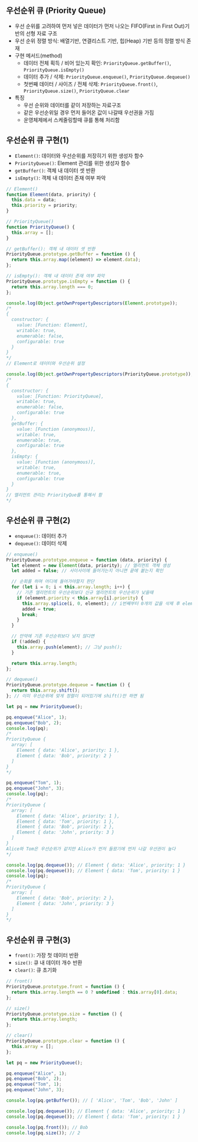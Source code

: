 ## 우선순위 큐 (Priority Queue)

- 우선 순위를 고려하여 먼저 넣은 데이터가 먼저 나오는 FIFO(First in First Out)기반의 선형 자료 구조
- 우선 순위 정렬 방식: 배열기반, 연결리스트 기반, 힙(Heap) 기반 등의 정렬 방식 존재
- 구현 메서드(method)
  - 데이터 전체 획득 / 비어 있는지 확인: `PriorityQueue.getBuffer()`, `PriorityQueue.isEmpty()`
  - 데이터 추가 / 삭제: `PriorityQueue.enqueue()`, `PriorityQueue.dequeue()`
  - 첫번째 데이터 / 사이즈 / 전체 삭제: `PriorityQueue.front()`, `PriorityQueue.size()`, `PriorityQueue.clear`
- 특징
  - 우선 순위와 데이터를 같이 저장하는 자료구조
  - 같은 우선순위일 경우 먼저 들어온 값이 나갈때 우선권을 가짐
  - 운영체제에서 스케줄링할때 큐를 통해 처리함

## 우선순위 큐 구현(1)

- `Element()`: 데이터와 우선순위를 저장히기 위한 생성자 함수
- `PriorityQueue()`: Element 관리를 위한 생성자 함수
- `getBuffer()`: 객체 내 데이터 셋 반환
- `isEmpty()`: 객체 내 데이터 존재 여부 파악

```javascript
// Element()
function Element(data, priority) {
  this.data = data;
  this.priority = priority;
}

// PriorityQueue()
function PriorityQueue() {
  this.array = [];
}

// getBuffer(): 객체 내 데이터 셋 반환
PriorityQueue.prototype.getBuffer = function () {
  return this.array.map((element) => element.data);
};

// isEmpty(): 객체 내 데이터 존재 여부 파악
PriorityQueue.prototype.isEmpty = function () {
  return this.array.length === 0;
};

console.log(Object.getOwnPropertyDescriptors(Element.prototype));
/*
{
  constructor: {
    value: [Function: Element],
    writable: true,
    enumerable: false,
    configurable: true
  }
}
*/
// Element로 데이터와 우선순위 설정

console.log(Object.getOwnPropertyDescriptors(PriorityQueue.prototype));
/*
{
  constructor: {
    value: [Function: PriorityQueue],
    writable: true,
    enumerable: false,
    configurable: true
  },
  getBuffer: {
    value: [Function (anonymous)],
    writable: true,
    enumerable: true,
    configurable: true
  },
  isEmpty: {
    value: [Function (anonymous)],
    writable: true,
    enumerable: true,
    configurable: true
  }
}
// 엘리먼트 관리는 PriorityQue를 통해서 함
*/
```

## 우선순위 큐 구현(2)

- `enqueue()`: 데이터 추가
- `dequeue()`: 데이터 삭제

```javascript
// enqueue()
PriorityQueue.prototype.enqueue = function (data, priority) {
  let element = new Element(data, priority); // 엘리먼트 객체 생성
  let added = false; // 사이사이에 들어가는지 아니면 끝에 붙는지 확인

  // 순회를 하며 어디에 들어가야할지 판단
  for (let i = 0; i < this.array.length; i++) {
    // 기존 엘리먼트의 우선순위보다 신규 엘리먼트의 우선순위가 낮을때
    if (element.priority < this.array[i].priority) {
      this.array.splice(i, 0, element); // i번째부터 0개의 값을 삭제 후 element를 삽입해라
      added = true;
      break;
    }
  }

  // 만약에 기존 우선순위보다 낮지 않다면
  if (!added) {
    this.array.push(element); // 그냥 push();
  }

  return this.array.length;
};

// dequeue()
PriorityQueue.prototype.dequeue = function () {
  return this.array.shift();
}; // 이미 우선순위에 맞게 정렬이 되어있기에 shift()만 하면 됨

let pq = new PriorityQueue();

pq.enqueue("Alice", 1);
pq.enqueue("Bob", 2);
console.log(pq);
/*
PriorityQueue {
  array: [
    Element { data: 'Alice', priority: 1 },
    Element { data: 'Bob', priority: 2 }
  ]
}
*/

pq.enqueue("Tom", 1);
pq.enqueue("John", 3);
console.log(pq);
/*
PriorityQueue {
  array: [
    Element { data: 'Alice', priority: 1 },
    Element { data: 'Tom', priority: 1 },
    Element { data: 'Bob', priority: 2 },
    Element { data: 'John', priority: 3 }
  ]
}
Alice와 Tom은 우선순위가 같지만 Alice가 먼저 들왔기에 먼저 나갈 우선권이 높다
*/

console.log(pq.dequeue()); // Element { data: 'Alice', priority: 1 }
console.log(pq.dequeue()); // Element { data: 'Tom', priority: 1 }
console.log(pq);
/*
PriorityQueue {
  array: [
    Element { data: 'Bob', priority: 2 },
    Element { data: 'John', priority: 3 }
  ]
}
*/
```

## 우선순위 큐 구현(3)

- `front()`: 가장 첫 데이터 반환
- `size()`: 큐 내 데이터 개수 반환
- `clear()`: 큐 초기화

```javascript
// front()
PriorityQueue.prototype.front = function () {
  return this.array.length == 0 ? undefined : this.array[0].data;
};

// size()
PriorityQueue.prototype.size = function () {
  return this.array.length;
};

// clear()
PriorityQueue.prototype.clear = function () {
  this.array = [];
};

let pq = new PriorityQueue();

pq.enqueue("Alice", 1);
pq.enqueue("Bob", 2);
pq.enqueue("Tom", 1);
pq.enqueue("John", 3);

console.log(pq.getBuffer()); // [ 'Alice', 'Tom', 'Bob', 'John' ]

console.log(pq.dequeue()); // Element { data: 'Alice', priority: 1 }
console.log(pq.dequeue()); // Element { data: 'Tom', priority: 1 }

console.log(pq.front()); // Bob
console.log(pq.size()); // 2
```
